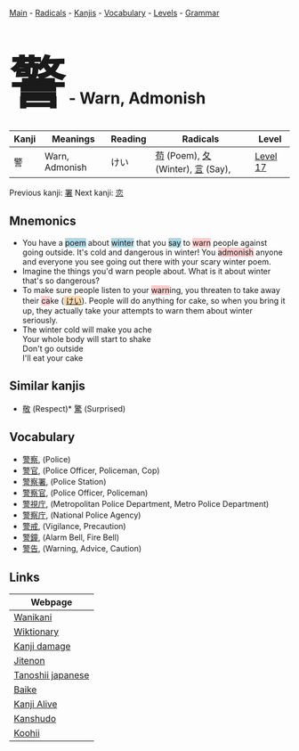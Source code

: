 <style> bigfont {font-size: 100px}</style>
[Main](../index.md) -
[Radicals](../radicals.md) -
[Kanjis](../kanjis.md) -
[Vocabulary](../vocabulary.md) -
[Levels](../levels.md) -
[Grammar](../grammar.md)
# <bigfont> 警</bigfont> - Warn, Admonish 

| Kanji | Meanings | Reading | Radicals | Level |
| --- | --- | --- | --- | --- |
| 警 | Warn, Admonish | けい | [苟](../radicals/苟.md) (Poem), [夂](../radicals/夂.md) (Winter), [言](../radicals/言.md) (Say),  | [Level 17](../levels/wk_level17.md) |

Previous kanji: [署](署.md) Next kanji: [恋](恋.md) 

## Mnemonics
 * You have a <span style="background-color:#ADD8E6"> poem</span> about <span style="background-color:#ADD8E6"> winter</span> that you <span style="background-color:#ADD8E6"> say</span> to <span style="background-color:#ffcccb"> warn</span> people against going outside. It's cold and dangerous in winter! You <span style="background-color:#ffcccb"> admonish</span> anyone and everyone you see going out there with your scary winter poem.
* Imagine the things you'd warn people about. What is it about winter that's so dangerous?
* To make sure people listen to your <span style="background-color:#ffcccb"> warn</span>ing, you threaten to take away their <span style="background-color:#ffcccb"> ca</span>ke (<span style="background-color:#fed8b1"> [けい](https://jisho.org/search/けい)</span>). People will do anything for cake, so when you bring it up, they actually take your attempts to warn them about winter seriously.
* The winter cold will make you ache<br />Your whole body will start to shake<br />Don't go outside<br />I'll eat your cake


## Similar kanjis
 * [敬](敬.md) (Respect)* [驚](驚.md) (Surprised)


## Vocabulary
 * [警察](../vocabulary/警.md), (Police)
* [警官](../vocabulary/警.md), (Police Officer, Policeman, Cop)
* [警察署](../vocabulary/警.md), (Police Station)
* [警察官](../vocabulary/警.md), (Police Officer, Policeman)
* [警視庁](../vocabulary/警.md), (Metropolitan Police Department, Metro Police Department)
* [警察庁](../vocabulary/警.md), (National Police Agency)
* [警戒](../vocabulary/警.md), (Vigilance, Precaution)
* [警鐘](../vocabulary/警.md), (Alarm Bell, Fire Bell)
* [警告](../vocabulary/警.md), (Warning, Advice, Caution)



## Links 

| Webpage |
| --- |
| [Wanikani          ](https://www.wanikani.com/kanji/警) |
| [Wiktionary        ](https://en.wiktionary.org/wiki/警) |
| [Kanji damage      ](http://www.kanjidamage.com/kanji/search?utf8=✓&q=警) |
| [Jitenon           ](https://jitenon.com/kanji/警) |
| [Tanoshii japanese ](https://www.tanoshiijapanese.com/dictionary/kanji.cfm?k=警) |
| [Baike             ](https://baike.baidu.com/item/警) |
| [Kanji Alive       ](https://app.kanjialive.com/警) |
| [Kanshudo          ](https://www.kanshudo.com/searchmn?q=警) |
| [Koohii            ](https://kanji.koohii.com/study/kanji/警) |
